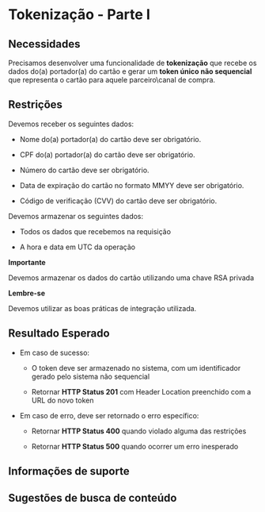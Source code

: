 # Tokenização - Parte I

## Necessidades

Precisamos desenvolver uma funcionalidade de **tokenização** que recebe os dados do(a) portador(a) do cartão e gerar 
um **token único não sequencial** que representa o cartão para aquele parceiro\canal de compra.

## Restrições

Devemos receber os seguintes dados:

- Nome do(a) portador(a) do cartão deve ser obrigatório.

- CPF do(a) portador(a) do cartão deve ser obrigatório.

- Número do cartão deve ser obrigatório.

- Data de expiração do cartão no formato MMYY deve ser obrigatório.

- Código de verificação (CVV) do cartão deve ser obrigatório.

Devemos armazenar os seguintes dados:

- Todos os dados que recebemos na requisição

- A hora e data em UTC da operação

**Importante** 

Devemos armazenar os dados do cartão utilizando uma chave RSA privada

**Lembre-se** 

Devemos utilizar as boas práticas de integração utilizada.

## Resultado Esperado

- Em caso de sucesso:

    - O token deve ser armazenado no sistema, com um identificador gerado pelo sistema não sequencial
    
    - Retornar **HTTP Status 201** com Header Location preenchido com a URL do novo token
    
- Em caso de erro, deve ser retornado o erro específico:

    - Retornar **HTTP Status 400** quando violado alguma das restrições
    
    - Retornar **HTTP Status 500** quando ocorrer um erro inesperado

## Informações de suporte

## Sugestões de busca de conteúdo